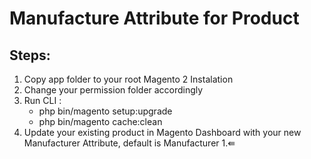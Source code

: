 # Manufacture Attribute for Product

## Steps:
 1. Copy app folder to your root Magento 2 Instalation
 2. Change your permission folder accordingly
 3. Run CLI : 
  	- php bin/magento setup:upgrade
  	- php bin/magento cache:clean
 4. Update your existing product in Magento Dashboard with your new Manufacturer Attribute, default is Manufacturer 1.⇚
